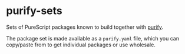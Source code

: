 # purify-sets

Sets of PureScript packages known to build together with [purify](https://github.com/chrisdone/purify).

The package set is made available as a `purify.yaml` file, which you can copy/paste from to get individual packages or use wholesale.
